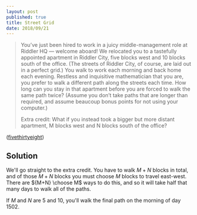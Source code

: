 ```yaml
---
layout: post
published: true
title: Street Grid
date: 2018/09/21
---
```


>You’ve just been hired to work in a juicy middle-management role at Riddler HQ — welcome aboard! We relocated you to a tastefully appointed apartment in Riddler City, five blocks west and 10 blocks south of the office. (The streets of Riddler City, of course, are laid out in a perfect grid.) You walk to work each morning and back home each evening. Restless and inquisitive mathematician that you are, you prefer to walk a different path along the streets each time. How long can you stay in that apartment before you are forced to walk the same path twice? (Assume you don’t take paths that are longer than required, and assume beaucoup bonus points for not using your computer.)
>
>Extra credit: What if you instead took a bigger but more distant apartment, M blocks west and N blocks south of the office?

<!--more-->

([fivethirtyeight](https://fivethirtyeight.com/features/two-paths-diverged-in-a-city-and-i-i-took-the-block-less-traveled-by/))

## Solution

We'll go straight to the extra credit.  You have to walk $M+N$ blocks in total, and of those $M+N$ blocks you must choose $M$ blocks to travel east-west. There are ${M+N} \choose M$ ways to do this, and so it will take half that many days to walk all of the paths.

If $M$ and $N$ are $5$ and $10$, you'll walk the final path on the morning of day $1502$.

<br>

